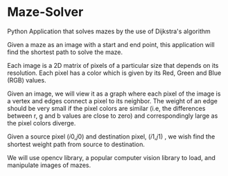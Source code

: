 # Maze-Solver
Python Application that solves mazes by the use of Dijkstra's algorithm

Given a maze as an image with a start and end point, this application will find the shortest path to solve the maze.

Each image is a 2D matrix of pixels of a particular size that depends on its resolution. Each pixel has a color which is given by its Red, Green and Blue (RGB) values.

Given an image, we will view it as a graph where each pixel of the image is a vertex and edges connect a pixel to its neighbor. The weight of an edge should be very small if the pixel colors are similar (i.e, the differences between r, g and b values are close to zero) and correspondingly large as the pixel colors diverge.

Given a source pixel  (𝑖0,𝑗0)  and destination pixel,  (𝑖1,𝑗1) , we wish find the shortest weight path from source to destination.

We will use opencv library, a popular computer vision library to load, and manipulate images of mazes.
